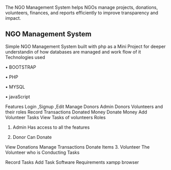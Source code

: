 The NGO Management System helps NGOs manage projects, donations, volunteers, finances, and reports efficiently to improve transparency and impact.

## NGO Management System
Simple NGO Management System built with php as a Mini Project for deeper understandin of how databases are managed and work flow of it Technologies used

• BOOTSTRAP

• PHP

• MYSQL

• javaScript

Features
Login ,Signup ,Edit
Manage Donors
Admin Donors Volunteers and their roles
Record Transactions Donated Money
Donate Money
Add Volunteer Tasks
View Tasks of volunteers
Roles
1. Admin
Has access to all the features

2. Donor
Can Donate

View Donations
Manage Transactions
Donate Items
3. Volunteer
The Volunteer who is Conducting Tasks

Record Tasks
Add Task
Software Requirements
xampp
browser
